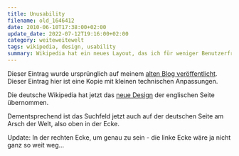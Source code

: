 ```yaml
---
title: Unusability
filename: old_1646412
date: 2010-06-10T17:38:00+02:00
update_date: 2022-07-12T19:16:00+02:00
category: weiteweitewelt
tags: wikipedia, design, usability
summary: Wikipedia hat ein neues Layout, das ich für weniger Benutzerfreundlich halte.
---
```

Dieser Eintrag wurde ursprünglich auf meinem [alten Blog veröffentlicht](https://stu.blogger.de/stories/1646412/). Dieser Eintrag hier ist eine Kopie mit kleinen technischen Anpassungen.

Die deutsche Wikipedia hat jetzt das [neue Design](https://web.archive.org/web/20100820210857/http://de.wikipedia.org/wiki/Spezial:UsabilityInitiativePrefSwitch) der englischen Seite übernommen.

Dementsprechend ist das Suchfeld jetzt auch auf der deutschen Seite am Arsch der Welt, also oben in der Ecke.

Update: In der rechten Ecke, um genau zu sein - die linke Ecke wäre ja nicht ganz so weit weg…
